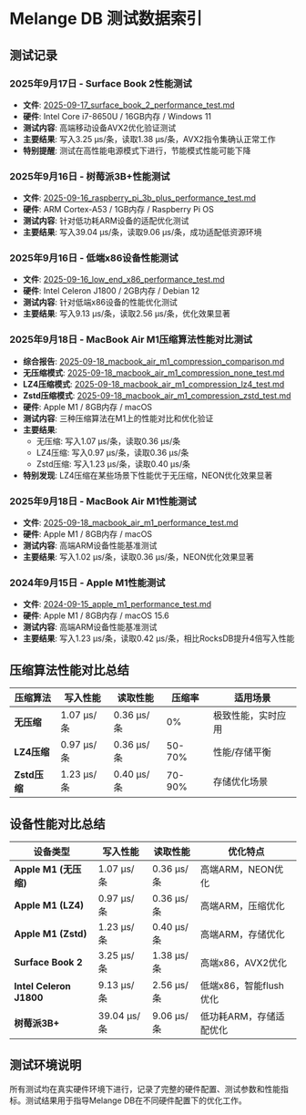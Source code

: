 # Melange DB 测试数据索引

## 测试记录

### 2025年9月17日 - Surface Book 2性能测试
- **文件**: [2025-09-17_surface_book_2_performance_test.md](2025-09-17_surface_book_2_performance_test.md)
- **硬件**: Intel Core i7-8650U / 16GB内存 / Windows 11
- **测试内容**: 高端移动设备AVX2优化验证测试
- **主要结果**: 写入3.25 µs/条，读取1.38 µs/条，AVX2指令集确认正常工作
- **特别提醒**: 测试在高性能电源模式下进行，节能模式性能可能下降

### 2025年9月16日 - 树莓派3B+性能测试
- **文件**: [2025-09-16_raspberry_pi_3b_plus_performance_test.md](2025-09-16_raspberry_pi_3b_plus_performance_test.md)
- **硬件**: ARM Cortex-A53 / 1GB内存 / Raspberry Pi OS
- **测试内容**: 针对低功耗ARM设备的适配优化测试
- **主要结果**: 写入39.04 µs/条，读取9.06 µs/条，成功适配低资源环境

### 2025年9月16日 - 低端x86设备性能测试
- **文件**: [2025-09-16_low_end_x86_performance_test.md](2025-09-16_low_end_x86_performance_test.md)
- **硬件**: Intel Celeron J1800 / 2GB内存 / Debian 12
- **测试内容**: 针对低端x86设备的性能优化测试
- **主要结果**: 写入9.13 µs/条，读取2.56 µs/条，优化效果显著

### 2025年9月18日 - MacBook Air M1压缩算法性能对比测试
- **综合报告**: [2025-09-18_macbook_air_m1_compression_comparison.md](2025-09-18_macbook_air_m1_compression_comparison.md)
- **无压缩模式**: [2025-09-18_macbook_air_m1_compression_none_test.md](2025-09-18_macbook_air_m1_compression_none_test.md)
- **LZ4压缩模式**: [2025-09-18_macbook_air_m1_compression_lz4_test.md](2025-09-18_macbook_air_m1_compression_lz4_test.md)
- **Zstd压缩模式**: [2025-09-18_macbook_air_m1_compression_zstd_test.md](2025-09-18_macbook_air_m1_compression_zstd_test.md)
- **硬件**: Apple M1 / 8GB内存 / macOS
- **测试内容**: 三种压缩算法在M1上的性能对比和优化验证
- **主要结果**:
  - 无压缩: 写入1.07 µs/条，读取0.36 µs/条
  - LZ4压缩: 写入0.97 µs/条，读取0.36 µs/条
  - Zstd压缩: 写入1.23 µs/条，读取0.40 µs/条
- **特别发现**: LZ4压缩在某些场景下性能优于无压缩，NEON优化效果显著

### 2025年9月18日 - MacBook Air M1性能测试
- **文件**: [2025-09-18_macbook_air_m1_performance_test.md](2025-09-18_macbook_air_m1_performance_test.md)
- **硬件**: Apple M1 / 8GB内存 / macOS
- **测试内容**: 高端ARM设备性能基准测试
- **主要结果**: 写入1.02 µs/条，读取0.36 µs/条，NEON优化效果显著

### 2024年9月15日 - Apple M1性能测试
- **文件**: [2024-09-15_apple_m1_performance_test.md](2024-09-15_apple_m1_performance_test.md)
- **硬件**: Apple M1 / 8GB内存 / macOS 15.6
- **测试内容**: 高端ARM设备性能基准测试
- **主要结果**: 写入1.23 µs/条，读取0.42 µs/条，相比RocksDB提升4倍写入性能

## 压缩算法性能对比总结

| 压缩算法 | 写入性能 | 读取性能 | 压缩率 | 适用场景 |
|---------|---------|---------|--------|---------|
| **无压缩** | 1.07 µs/条 | 0.36 µs/条 | 0% | 极致性能，实时应用 |
| **LZ4压缩** | 0.97 µs/条 | 0.36 µs/条 | 50-70% | 性能/存储平衡 |
| **Zstd压缩** | 1.23 µs/条 | 0.40 µs/条 | 70-90% | 存储优化场景 |

## 设备性能对比总结

| 设备类型 | 写入性能 | 读取性能 | 优化特点 |
|---------|---------|---------|---------|
| **Apple M1 (无压缩)** | 1.07 µs/条 | 0.36 µs/条 | 高端ARM，NEON优化 |
| **Apple M1 (LZ4)** | 0.97 µs/条 | 0.36 µs/条 | 高端ARM，压缩优化 |
| **Apple M1 (Zstd)** | 1.23 µs/条 | 0.40 µs/条 | 高端ARM，存储优化 |
| **Surface Book 2** | 3.25 µs/条 | 1.38 µs/条 | 高端x86，AVX2优化 |
| **Intel Celeron J1800** | 9.13 µs/条 | 2.56 µs/条 | 低端x86，智能flush优化 |
| **树莓派3B+** | 39.04 µs/条 | 9.06 µs/条 | 低功耗ARM，存储适配优化 |

## 测试环境说明
所有测试均在真实硬件环境下进行，记录了完整的硬件配置、测试参数和性能指标。测试结果用于指导Melange DB在不同硬件配置下的优化工作。